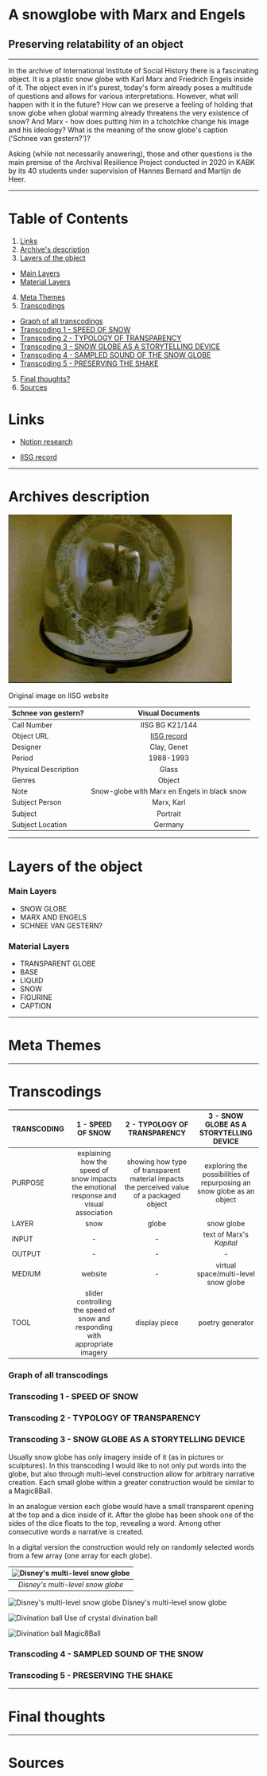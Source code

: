 # A snowglobe with Marx and Engels
## Preserving relatability of an object

***

In the archive of International Institute of Social History there is a fascinating object. It is a plastic snow globe with Karl Marx and Friedrich Engels inside of it. The object even in it's purest, today's form already poses a multitude of questions and allows for various interpretations. However, what will happen with it in the future? How can we preserve a feeling of holding that snow globe when global warming already threatens the very existence of snow? And Marx - how does putting him in a tchotchke change his image and his ideology? What is the meaning of the snow globe's caption ('Schnee van gestern?')?

Asking (while not necessarily answering), those and other questions is the main premise of the Archival Resilience Project conducted in 2020 in KABK by its 40 students under supervision of Hannes Bernard and Martijn de Heer.

***

# Table of Contents

1. [Links](#Links)
2. [Archive's description](#Archives-description)
3. [Layers of the object](#Layers-of-the-object)
  - [Main Layers](#Main-Layers)
  - [Material Layers](#Material-Layers)
4. [Meta Themes](#Meta-Themes)
5. [Transcodings](#Transcodings)
  - [Graph of all transcodings](#Graph-of-all-transcodings)
  - [Transcoding 1 - SPEED OF SNOW](#Transcoding-1---SPEED-OF-SNOW)
  - [Transcoding 2 - TYPOLOGY OF TRANSPARENCY](#Transcoding-2---TYPOLOGY-OF-TRANSPARENCY)
  - [Transcoding 3 - SNOW GLOBE AS A STORYTELLING DEVICE](#Transcoding-3---SNOW-GLOBE-AS-A-STORYTELLING-DEVICE)
  - [Transcoding 4 - SAMPLED SOUND OF THE SNOW GLOBE](#Transcoding-4---SAMPLED-SOUND-OF-THE-SNOW)
  - [Transcoding 5 - PRESERVING THE SHAKE](#Transcoding-5---PRESERVING-THE-SHAKE)
5. [Final thoughts?](#Final-thoughts)
6. [Sources](#Sources)


# Links

- [Notion research](https://www.notion.so/adapopovic/c28c5efb279243d5a5a3e5970b92a794?v=9ff0c4775286426a904d91e0b145b163)

- [IISG record](https://search.iisg.amsterdam/Record/991455)

***

# Archives description

![Original image on IISG website](/assets/original.jpeg "Schnee von gestern?")

Original image on IISG website



| Schnee von gestern?     | Visual Documents |
| :---        |    :----:   |
| Call Number   | IISG BG K21/144    |
| Object URL   | [IISG record](https://search.iisg.amsterdam/Record/991455)   |
| Designer    | Clay, Genet      |
| Period  | 1988-1993       |
| Physical Description  | Glass     |
| Genres | Object      |
| Note | Snow-globe with Marx en Engels in black snow     |
| Subject Person | Marx, Karl |  Engels, Friedrich     |
| Subject   | Portrait      |
| Subject Location   | Germany     |

***

# Layers of the object

### Main Layers
  - SNOW GLOBE
  - MARX AND ENGELS
  - SCHNEE VAN GESTERN?

### Material Layers
  - TRANSPARENT GLOBE
  - BASE
  - LIQUID
  - SNOW
  - FIGURINE
  - CAPTION

***

# Meta Themes

***

# Transcodings

| TRANSCODING | 1 - SPEED OF SNOW | 2 - TYPOLOGY OF TRANSPARENCY | 3 - SNOW GLOBE AS A STORYTELLING DEVICE |
| :---        |    :----:   |    :----:   |    :----:   |
| PURPOSE | explaining how the speed of snow impacts the emotional response and visual association | showing how type of transparent material impacts the perceived value of a packaged object | exploring the possibilities of repurposing an snow globe as an object  |
| LAYER | snow | globe | snow globe |
| INPUT | - | - | text of Marx's *Kapital* |
| OUTPUT | - | - | - |
| MEDIUM | website | - | virtual space/multi-level snow globe |
| TOOL | slider controlling the speed of snow and responding with appropriate imagery | display piece | poetry generator |

### Graph of all transcodings



### Transcoding 1 - SPEED OF SNOW
### Transcoding 2 - TYPOLOGY OF TRANSPARENCY
### Transcoding 3 - SNOW GLOBE AS A STORYTELLING DEVICE

Usually snow globe has only imagery inside of it (as in pictures or sculptures). In this transcoding I would like to not only put words into the globe, but also through multi-level construction allow for arbitrary narrative creation. Each small globe within a greater construction would be similar to a Magic8Ball.

In an analogue version each globe would have a small transparent opening at the top and a dice inside of it. After the globe has been shook one of the sides of the dice floats to the top, revealing a word. Among other consecutive words a narrative is created.

In a digital version the construction would rely on randomly selected words from a few array (one array for each globe).


<!-- ![Disney's multi-level snow globe](https://s3.us-west-2.amazonaws.com/secure.notion-static.com/2a3a5cbc-6dbd-4ac8-94f8-7bd0ffee25e8/cf545a36f6134384d2a248c462a4c4ee.jpg?X-Amz-Algorithm=AWS4-HMAC-SHA256&X-Amz-Credential=AKIAT73L2G45O3KS52Y5%2F20200406%2Fus-west-2%2Fs3%2Faws4_request&X-Amz-Date=20200406T075608Z&X-Amz-Expires=86400&X-Amz-Signature=09929836c4312046aee94669199620adf0a52509aa0582d768b412205291ffdf&X-Amz-SignedHeaders=host&response-content-disposition=filename%20%3D%22cf545a36f6134384d2a248c462a4c4ee.jpg%22)
Disney's multi-level snow globe -->

| ![Disney's multi-level snow globe](https://s3.us-west-2.amazonaws.com/secure.notion-static.com/2a3a5cbc-6dbd-4ac8-94f8-7bd0ffee25e8/cf545a36f6134384d2a248c462a4c4ee.jpg?X-Amz-Algorithm=AWS4-HMAC-SHA256&X-Amz-Credential=AKIAT73L2G45O3KS52Y5%2F20200406%2Fus-west-2%2Fs3%2Faws4_request&X-Amz-Date=20200406T075608Z&X-Amz-Expires=86400&X-Amz-Signature=09929836c4312046aee94669199620adf0a52509aa0582d768b412205291ffdf&X-Amz-SignedHeaders=host&response-content-disposition=filename%20%3D%22cf545a36f6134384d2a248c462a4c4ee.jpg%22) |
|:--:|
| *Disney's multi-level snow globe* |

![Disney's multi-level snow globe](https://s3.us-west-2.amazonaws.com/secure.notion-static.com/a8ecc632-d0db-44cd-81fa-5c7208e3e2a4/4841f9634d8d6121a47a58fd9a7ee762.jpg?X-Amz-Algorithm=AWS4-HMAC-SHA256&X-Amz-Credential=AKIAT73L2G45O3KS52Y5%2F20200406%2Fus-west-2%2Fs3%2Faws4_request&X-Amz-Date=20200406T075720Z&X-Amz-Expires=86400&X-Amz-Signature=fd5d8cd9cdfdb3a0e31fbbbad935de4025f31bfdb681322b7a2a4faa81c1c863&X-Amz-SignedHeaders=host&response-content-disposition=filename%20%3D%224841f9634d8d6121a47a58fd9a7ee762.jpg%22)
Disney's multi-level snow globe

![Divination ball](https://s3.us-west-2.amazonaws.com/secure.notion-static.com/a32510a1-966b-4c3b-959c-3dca5f5155b5/51bccb9f87cd5427aea2d589732b6eea.jpg?X-Amz-Algorithm=AWS4-HMAC-SHA256&X-Amz-Credential=AKIAT73L2G45O3KS52Y5%2F20200406%2Fus-west-2%2Fs3%2Faws4_request&X-Amz-Date=20200406T075849Z&X-Amz-Expires=86400&X-Amz-Signature=929261ed1079fd6cea36974a7b9ec2c01954663b370fe7fac4121b5c1f1e3711&X-Amz-SignedHeaders=host&response-content-disposition=filename%20%3D%2251bccb9f87cd5427aea2d589732b6eea.jpg%22)
Use of crystal divination ball

![Divination ball](https://s3.us-west-2.amazonaws.com/secure.notion-static.com/52a88055-0cff-4c49-821b-7018aaef392e/Magic-8-Ball-101.jpg?X-Amz-Algorithm=AWS4-HMAC-SHA256&X-Amz-Credential=AKIAT73L2G45O3KS52Y5%2F20200406%2Fus-west-2%2Fs3%2Faws4_request&X-Amz-Date=20200406T075843Z&X-Amz-Expires=86400&X-Amz-Signature=744498e3f6f5196beda854947869c86975a78f9681e5cda6a971b70ec3ae564f&X-Amz-SignedHeaders=host&response-content-disposition=filename%20%3D%22Magic-8-Ball-101.jpg%22)
Magic8Ball

### Transcoding 4 - SAMPLED SOUND OF THE SNOW
### Transcoding 5 - PRESERVING THE SHAKE

***

# Final thoughts

***

# Sources
